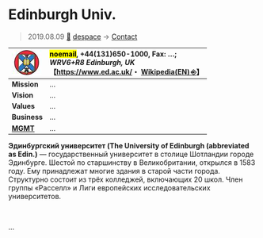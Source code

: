 # Edinburgh Univ.
> 2019.08.09 [🚀](../../index/index.md) [despace](../index.md) → [Contact](../contact.md)

|[![](../f/con/e/edinburgh_univ_logo1_thumb.jpg)](../f/con/e/edinburgh_univ_logo1.png)|<mark>noemail</mark>, +44(131)650-1000, Fax: …;<br> *WRV6+R8 Edinburgh, UK*<br> 【<https://www.ed.ac.uk/>・ [Wikipedia(EN) ⎆](https://en.wikipedia.org/wiki/University_of_Edinburgh)】|
|:--|:--|
|**Mission**|…|
|**Vision**|…|
|**Values**|…|
|**Business**|…|
|**[MGMT](../mgmt.md)**|…|

**Эдинбургский университет (The University of Edinburgh (abbreviated as Edin.)** — государственный университет в столице Шотландии городе Эдинбурге. Шестой по старшинству в Великобритании, открылся в 1583 году. Ему принадлежат многие здания в старой части города. Структурно состоит из трёх колледжей, включающих 20 школ. Член группы «Расселл» и Лиги европейских исследовательских университетов.


<p style="page-break-after:always"> </p>

…

